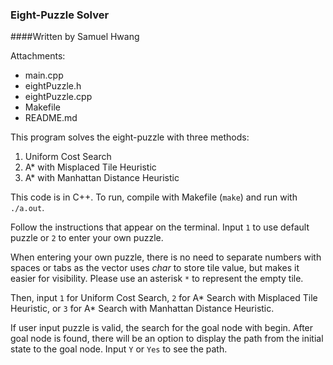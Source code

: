 ### Eight-Puzzle Solver

####Written by Samuel Hwang

Attachments:
- main.cpp
- eightPuzzle.h
- eightPuzzle.cpp
- Makefile
- README.md

This program solves the eight-puzzle with three methods: 
 1. Uniform Cost Search
 2. A* with Misplaced Tile Heuristic
 3. A* with Manhattan Distance Heuristic

This code is in C++.
To run, compile with Makefile (`make`) and run with `./a.out`.

Follow the instructions that appear on the terminal. 
Input `1` to use default puzzle or `2` to enter your own puzzle.

When entering your own puzzle, there is no need to separate numbers with spaces or tabs as the vector uses *char* to store tile value, but makes it easier for visibility. 
Please use an asterisk `*` to represent the empty tile.

Then, input `1` for Uniform Cost Search, `2` for A* Search with Misplaced Tile Heuristic, or `3` for A* Search with Manhattan Distance Heuristic. 

If user input puzzle is valid, the search for the goal node with begin. After goal node is found, there will be an option to display the path from the initial state to the goal node. Input `Y` or `Yes` to see the path.